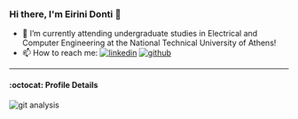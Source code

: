 ### Hi there, I'm Eirini Donti 👋

- 🌱 I’m currently attending undergraduate studies in Electrical and Computer Engineering at the National Technical University of Athens!
- 📫 How to reach me: [![linkedin](https://img.shields.io/badge/Linkedin-0e76a8?style=for-the-badge&logo=Linkedin&logoColor=white)](https://www.linkedin.com/in/eirinidonti/) [![github](https://img.shields.io/badge/GitHub-100000?style=for-the-badge&logo=github&logoColor=white)](https://github.com/eirinidonti?tab=repositories)

---

#### :octocat: Profile Details
![git analysis](https://github-profile-summary-cards.vercel.app/api/cards/profile-details?username=eirinidonti&theme=2077)

<!-- ![Top Langs1](https://github-readme-stats-git-masterrstaa-rickstaa.vercel.app/api?username=eirinidonti) -->

<!-- ![Top Langs2](http://github-profile-summary-cards.vercel.app/api/cards/productive-time?username=eirinidonti&theme=nord_bright&utcOffset={utcOffset}) -->

<!-- [![GitHub Streak](https://streak-stats.demolab.com?user=eirinidonti&theme=horizon&border_radius=5&date_format=j%20M%5B%20Y%5D&mode=weekly)](https://git.io/streak-stats) -->

<!-- [![Top Langs](https://github-readme-stats.vercel.app/api/top-langs/?username=eirinidonti&layout=pie)](https://github.com/eirinidonti/ECE-NTUA) -->
